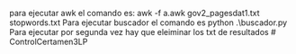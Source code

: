para ejecutar awk el comando es:  awk -f a.awk gov2_pagesdat1.txt stopwords.txt
Para ejecutar buscador el comando es python .\buscador.py
Para ejecutar por segunda vez hay que eleiminar los txt de resultados  #   C o n t r o l C e r t a m e n 3 L P  
 